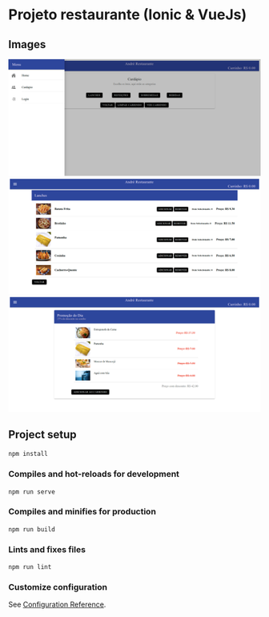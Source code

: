 # Projeto restaurante (Ionic & VueJs)

## Images

<img src="src/assets/inico.png">
<img src="src/assets/cardapio.png">
<img src="src/assets/promocao.png">

## Project setup
```
npm install
```

### Compiles and hot-reloads for development
```
npm run serve
```

### Compiles and minifies for production
```
npm run build
```

### Lints and fixes files
```
npm run lint
```

### Customize configuration
See [Configuration Reference](https://cli.vuejs.org/config/).
